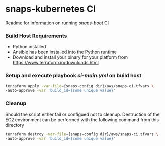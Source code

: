 # snaps-kubernetes CI
Readme for information on running _snaps-boot_ CI

### Build Host Requirements

- Python installed
- Ansible has been installed into the Python runtime
- Download and install your binary for your platform from  https://www.terraform.io/downloads.html

### Setup and execute playbook _ci-main.yml_ on build host

```bash
terraform apply -var-file={snaps-config dir}/aws/snaps-ci.tfvars \
-auto-approve -var 'build_id={some unique value}'
```


### Cleanup
Should the script either fail or configued not to cleanup. Destruction of the
EC2 environment can be performed with the following command from this directory
```bash
terraform destroy -var-file={snaps-config dir}/aws/snaps-ci.tfvars \
-auto-approve -var 'build_id={some unique value}'
````
